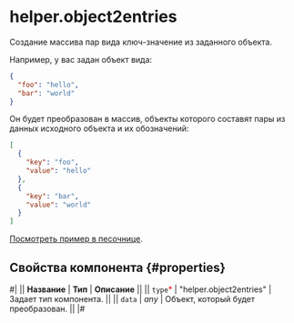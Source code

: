 # helper.object2entries

Создание массива пар вида ключ-значение из заданного объекта.

Например, у вас задан объект вида:

```json
{
  "foo": "hello",
  "bar": "world"
}
```

Он будет преобразован в массив, объекты которого составят пары из данных исходного объекта и их обозначений:

```json
[
  {
    "key": "foo",
    "value": "hello"
  },
  {
    "key": "bar",
    "value": "world"
  }
]
```

[Посмотреть пример в песочнице](https://clck.ru/QRgqs).

## Свойства компонента {#properties}

#|
|| **Название** | **Тип** | **Описание** ||
|| `type`<span style="color: red">\*</span> | "helper.object2entries" | Задает тип компонента. ||
|| `data` | _any_ | Объект, который будет преобразован. ||
|#
